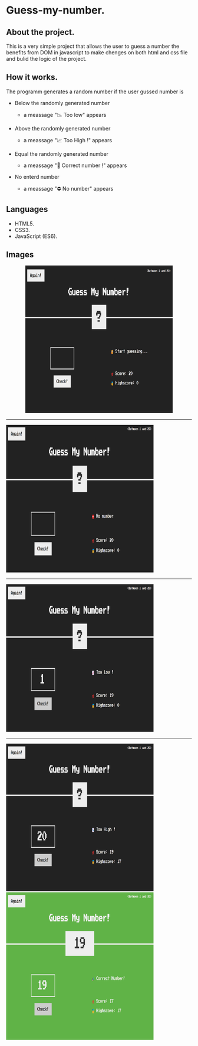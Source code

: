 # Guess-my-number.

## About the project.

This is a very simple project that allows the user to guess a number the benefits from DOM in javascript to make chenges on both html and css file and bulid the logic of the project.

## How it works.

The programm generates a random number if the user gussed number is

- Below the randomly generated number

  - a meassage "📉 Too low" appears

- Above the randomly generated number

  - a meassage "📈 Too High !" appears

- Equal the randomly generated number

  - a meassage "🎉 Correct number !" appears

- No enterd number
  - a meassage "⛔ No number" appears

## Languages

- HTML5.
- CSS3.
- JavaScript (ES6).

## Images

<p align="center">
  <img src="Images/1.png" width="400px" height="400px" title="Start"><hr>
  <img src="Images/2.png" width="400px" height="400px" title="No number"><hr>
  <img src="Images/3.png" width="400px" height="400px" title="Guess blow generated number"><hr>
  <img src="Images/4.png" width="400px" height="400px" title="Guess above generated number"<hr>
  <img src="Images/5.png" width="400px" height="400px" title="Guess exactly the generated number">
</p>
